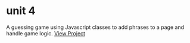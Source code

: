 # unit 4
A guessing game using Javascript classes to add phrases to a page and handle game logic.
<a href="https://ark20.github.io/unit-4/">View Project</a>
